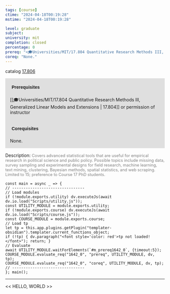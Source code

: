 ```yaml
---
tags: [course]
ctime: "2024-04-18T00:19:28"
mstime: "2024-04-18T00:19:28"

level: graduate
subject: 
university: mit
completion: closed
percentage: 0
prereq: "<🎓Universities/MIT/17.804 Quantitative Research Methods III, Generalized Linear Models and Extensions> or permission of instructor"
coreq: "None."
---
```


catalog [17.806](http://student.mit.edu/catalog/m17b.html#17.806)

<span style="display: block; padding: 15px; background-color: rgb(100, 100, 100, 0.2);"><font id="m_prereq1642_0" style="display: block; font-family: Arial, sans-serif; font-weight: bold; padding: 5px">Prerequisites</font><br><span id="prereq1642_0">[[🎓Universities/MIT/17.804 Quantitative Research Methods III, Generalized Linear Models and Extensions | 17.804]] or permission of instructor</span></span>
<span style="display: block; padding: 15px; background-color: rgb(100, 100, 100, 0.2);"><font id="m_coreq1642_0" style="display: block; font-family: Arial, sans-serif; font-weight: bold; padding: 5px">Corequisites</font><br><span id="coreq1642_0">None.</span></span>

<font style="">Description:</font>
<font style="color: grey; font-size: 0.8rem;">Covers advanced statistical tools that are useful for empirical research in political science and public policy. Possible topics include missing data, survey sampling and experimental designs for field research, machine learning, text mining, clustering, Bayesian methods, spatial statistics, and web scraping. Limited to 15; preference to Course 17 PhD students.</font>

```dataviewjs
const main = async _ => {
// --------------------------------
// Load modules
if (!module.exports.utility) dv.executeJs(await dv.io.load("Scripts/utility.js"));
const UTILITY_MODULE = module.exports.utility;
if (!module.exports.course) dv.executeJs(await dv.io.load("Scripts/course.js"));
const COURSE_MODULE = module.exports.course;
// Load tp
let tp = this.app.plugins.getPlugin("templater-obsidian").templater.current_functions_object;
if (!tp) { dv.paragraph("<font style='color: red'>tp not loaded!</font>"); return; }
// Evaluate
await UTILITY_MODULE.waitForElements(`#m_prereq1642_0`, {timeout:5});
COURSE_MODULE.evaluate_req("1642_0", "prereq", UTILITY_MODULE, dv, tp);
COURSE_MODULE.evaluate_req("1642_0", "coreq", UTILITY_MODULE, dv, tp);
// --------------------------------
}; main();
```

---

<< HELLO, WORLD >>
